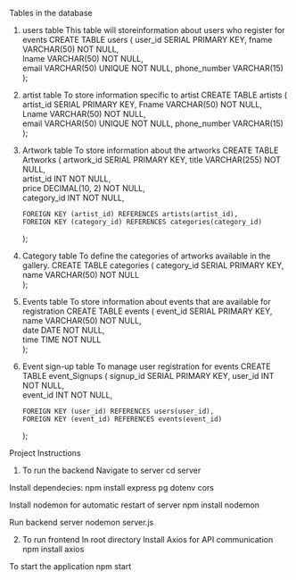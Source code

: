 Tables in the database

1.  users table
    This table will storeinformation about users who register for events
    CREATE TABLE users (
    user_id SERIAL PRIMARY KEY,
    fname VARCHAR(50) NOT NULL,  
     lname VARCHAR(50) NOT NULL,  
     email VARCHAR(50) UNIQUE NOT NULL,
    phone_number VARCHAR(15)  
    );

2.  artist table
    To store information specific to artist
    CREATE TABLE artists (
    artist_id SERIAL PRIMARY KEY,
    Fname VARCHAR(50) NOT NULL,  
     Lname VARCHAR(50) NOT NULL,  
     email VARCHAR(50) UNIQUE NOT NULL,
    phone_number VARCHAR(15)  
    );

3.  Artwork table
    To store information about the artworks
    CREATE TABLE Artworks (
    artwork_id SERIAL PRIMARY KEY,
    title VARCHAR(255) NOT NULL,  
     artist_id INT NOT NULL,  
     price DECIMAL(10, 2) NOT NULL,  
     category_id INT NOT NULL,

        FOREIGN KEY (artist_id) REFERENCES artists(artist_id),
        FOREIGN KEY (category_id) REFERENCES categories(category_id)

    );

4.  Category table
    To define the categories of artworks available in the gallery.
    CREATE TABLE categories (
    category_id SERIAL PRIMARY KEY,
    name VARCHAR(50) NOT NULL  
    );

5.  Events table
    To store information about events that are available for registration
    CREATE TABLE events (
    event_id SERIAL PRIMARY KEY,
    name VARCHAR(50) NOT NULL,  
     date DATE NOT NULL,  
     time TIME NOT NULL  
    );

6.  Event sign-up table
    To manage user registration for events
    CREATE TABLE event_Signups (
    signup_id SERIAL PRIMARY KEY,
    user_id INT NOT NULL,  
     event_id INT NOT NULL,

        FOREIGN KEY (user_id) REFERENCES users(user_id),
        FOREIGN KEY (event_id) REFERENCES events(event_id)

    );

Project Instructions

1. To run the backend
   Navigate to server
   cd server

Install dependecies:
npm install express pg dotenv cors

Install nodemon for automatic restart of server
npm install nodemon

Run backend server
nodemon server.js

2. To run frontend
   In root directory
   Install Axios for API communication
   npm install axios

To start the application
npm start
